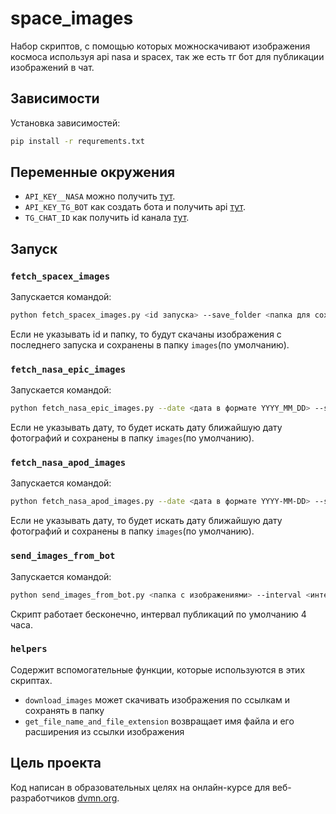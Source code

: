 # space_images
Набор скриптов, с помощью которых можноскачивают изображения космоса используя api nasa и spacex, так же есть тг бот для публикации изображений в чат.
## Зависимости
Установка зависимостей:
```bash
pip install -r requrements.txt
```
## Переменные окружения
- `API_KEY__NASA` можно получить [тут](https://api.nasa.gov/).
- `API_KEY_TG_BOT` как создать бота и получить api [тут](https://smmplanner.com/blog/otlozhennyj-posting-v-telegram/#02).
- `TG_CHAT_ID` как получить id канала [тут](https://docs.leadconverter.su/faq/populyarnye-voprosy/telegram/kak-uznat-id-telegram-gruppy-chata).

## Запуск

### `fetch_spacex_images` 
Запускается командой:
```bash
python fetch_spacex_images.py <id запуска> --save_folder <папка для сохранения изображений>
 ```
Если не указывать id и папку, то будут скачаны изображения с последнего запуска и сохранены в папку `images`(по умолчанию).

### `fetch_nasa_epic_images` 
Запускается командой:
```bash
python fetch_nasa_epic_images.py --date <дата в формате YYYY_MM_DD> --save_folder <папка для сохранения изображений>
```
Если не указывать дату, то будет искать дату ближайшую дату фотографий и сохранены в папку `images`(по умолчанию).

### `fetch_nasa_apod_images`
Запускается командой:
```bash
python fetch_nasa_apod_images.py --date <дата в формате YYYY-MM-DD> --save_folder <папка для сохранения фотографий>
```
Если не указывать дату, то будет искать дату ближайшую дату фотографий и сохранены в папку `images`(по умолчанию).

### `send_images_from_bot`
Запускается командой:
```bash
python send_images_from_bot.py <папка с изображениями> --interval <интервал публикаций в часах>
```
Скрипт работает бесконечно, интервал публикаций по умолчанию 4 часа.

### `helpers`

Содержит вспомогательные функции, которые используются в этих скриптах.

- `download_images` может скачивать изображения по ссылкам  и сохранять в папку
- `get_file_name_and_file_extension` возвращает имя файла и его расширения из ссылки изображения

## Цель проекта

Код написан в образовательных целях на онлайн-курсе для веб-разработчиков [dvmn.org](https://dvmn.org/).
